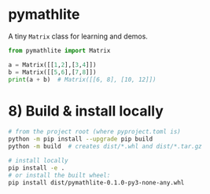 # pymathlite

A tiny `Matrix` class for learning and demos.

```python
from pymathlite import Matrix

a = Matrix([[1,2],[3,4]])
b = Matrix([[5,6],[7,8]])
print(a + b)  # Matrix([[6, 8], [10, 12]])
```

# 8) Build & install locally
```bash
# from the project root (where pyproject.toml is)
python -m pip install --upgrade pip build
python -m build  # creates dist/*.whl and dist/*.tar.gz

# install locally
pip install -e .
# or install the built wheel:
pip install dist/pymathlite-0.1.0-py3-none-any.whl
```